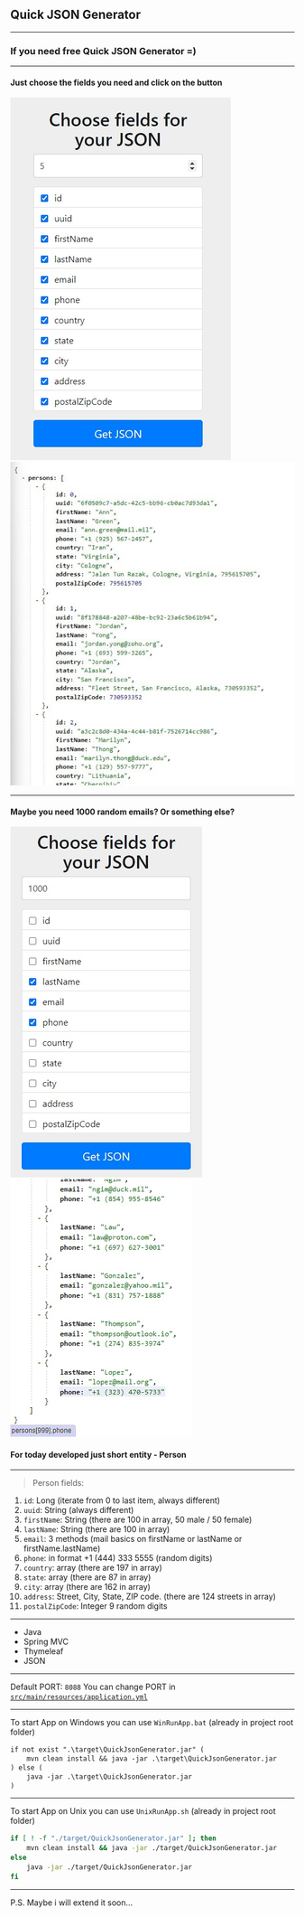 ## Quick JSON Generator

---

### If you need free Quick JSON Generator =)

---

#### Just choose the fields you need and click on the button

![001.jpg](images%2F001.jpg)
![002.jpg](images%2F002.jpg)

---

#### Maybe you need 1000 random emails? Or something else?

![003.jpg](images%2F003.jpg)
![004.jpg](images%2F004.jpg)

#### For today developed just short entity - Person

---

>Person fields:
1. `id`: Long (iterate from 0 to last item, always different)
2. `uuid`: String (always different)
3. `firstName`: String (there are 100 in array, 50 male / 50 female)
4. `lastName`: String (there are 100 in array)
5. `email`: 3 methods (mail basics on firstName or lastName or firstName.lastName)
6. `phone`: in format +1 (444) 333 5555 (random digits)
7. `country`: array (there are 197 in array)
8. `state`: array (there are 87 in array)
9. `city`: array (there are 162 in array)
10. `address`: Street, City, State, ZIP code. (there are 124 streets in array)
11. `postalZipCode`: Integer 9 random digits

---

- Java
- Spring MVC
- Thymeleaf
- JSON

---

Default PORT: `8088`
You can change PORT in [`src/main/resources/application.yml`](src/main/resources/application.yml)

---

To start App on Windows you can use `WinRunApp.bat` (already in project root folder)
```batch
if not exist ".\target\QuickJsonGenerator.jar" (
    mvn clean install && java -jar .\target\QuickJsonGenerator.jar
) else (
    java -jar .\target\QuickJsonGenerator.jar
)
```

---

To start App on Unix you can use `UnixRunApp.sh` (already in project root folder)
```bash
if [ ! -f "./target/QuickJsonGenerator.jar" ]; then
    mvn clean install && java -jar ./target/QuickJsonGenerator.jar
else
    java -jar ./target/QuickJsonGenerator.jar
fi
```

---

P.S. Maybe i will extend it soon...